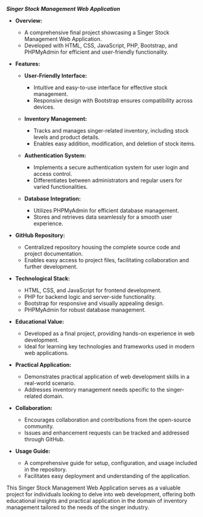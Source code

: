 ***Singer Stock Management Web Application***

- **Overview:**
  - A comprehensive final project showcasing a Singer Stock Management Web Application.
  - Developed with HTML, CSS, JavaScript, PHP, Bootstrap, and PHPMyAdmin for efficient and user-friendly functionality.

- **Features:**
  - **User-Friendly Interface:**
    - Intuitive and easy-to-use interface for effective stock management.
    - Responsive design with Bootstrap ensures compatibility across devices.

  - **Inventory Management:**
    - Tracks and manages singer-related inventory, including stock levels and product details.
    - Enables easy addition, modification, and deletion of stock items.

  - **Authentication System:**
    - Implements a secure authentication system for user login and access control.
    - Differentiates between administrators and regular users for varied functionalities.

  - **Database Integration:**
    - Utilizes PHPMyAdmin for efficient database management.
    - Stores and retrieves data seamlessly for a smooth user experience.

- **GitHub Repository:**
  - Centralized repository housing the complete source code and project documentation.
  - Enables easy access to project files, facilitating collaboration and further development.

- **Technological Stack:**
  - HTML, CSS, and JavaScript for frontend development.
  - PHP for backend logic and server-side functionality.
  - Bootstrap for responsive and visually appealing design.
  - PHPMyAdmin for robust database management.

- **Educational Value:**
  - Developed as a final project, providing hands-on experience in web development.
  - Ideal for learning key technologies and frameworks used in modern web applications.

- **Practical Application:**
  - Demonstrates practical application of web development skills in a real-world scenario.
  - Addresses inventory management needs specific to the singer-related domain.

- **Collaboration:**
  - Encourages collaboration and contributions from the open-source community.
  - Issues and enhancement requests can be tracked and addressed through GitHub.

- **Usage Guide:**
  - A comprehensive guide for setup, configuration, and usage included in the repository.
  - Facilitates easy deployment and understanding of the application.

This Singer Stock Management Web Application serves as a valuable project for individuals looking to delve into web development, offering both educational insights and practical application in the domain of inventory management tailored to the needs of the singer industry.
